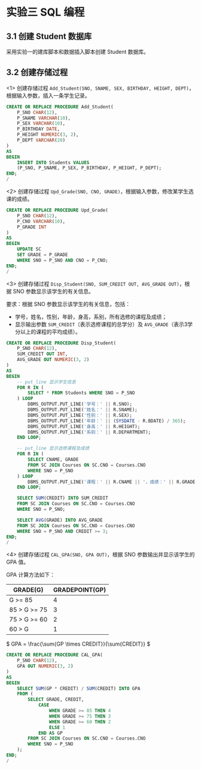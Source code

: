 # 实验三 SQL 编程

## 3.1 创建 Student 数据库

采用实验一的建库脚本和数据插入脚本创建 Student 数据库。

## 3.2 创建存储过程

<1> 创建存储过程 `Add_Student(SNO, SNAME, SEX, BIRTHDAY, HEIGHT, DEPT)`，根据输入参数，插入一条学生记录。

```sql
CREATE OR REPLACE PROCEDURE Add_Student(
    P_SNO CHAR(12),
    P_SNAME VARCHAR(10),
    P_SEX VARCHAR(10),
    P_BIRTHDAY DATE,
    P_HEIGHT NUMERIC(3, 2),
    P_DEPT VARCHAR(20)
)
AS
BEGIN
    INSERT INTO Students VALUES
    (P_SNO, P_SNAME, P_SEX, P_BIRTHDAY, P_HEIGHT, P_DEPT);
END;
/
```

<2> 创建存储过程 `Upd_Grade(SNO, CNO, GRADE)`，根据输入参数，修改某学生选课的成绩。

```sql
CREATE OR REPLACE PROCEDURE Upd_Grade(
    P_SNO CHAR(12),
    P_CNO VARCHAR(10),
    P_GRADE INT
)
AS
BEGIN
    UPDATE SC
    SET GRADE = P_GRADE
    WHERE SNO = P_SNO AND CNO = P_CNO;
END;
/
```

<3> 创建存储过程 `Disp_Student(SNO, SUM_CREDIT OUT, AVG_GRADE OUT)`，根据 SNO 参数显示该学生的有关信息。

要求：根据 SNO 参数显示该学生的有关信息，包括：

- 学号，姓名，性别，年龄，身高，系别，所有选修的课程及成绩；
- 显示输出参数 `SUM_CREDIT`（表示选修课程的总学分）及 `AVG_GRADE`（表示3学分以上的课程的平均成绩）。

```sql
CREATE OR REPLACE PROCEDURE Disp_Student(
    P_SNO CHAR(12),
    SUM_CREDIT OUT INT,
    AVG_GRADE OUT NUMERIC(3, 2)
)
AS
BEGIN
    -- put_line 显示学生信息
    FOR R IN (
        SELECT * FROM Students WHERE SNO = P_SNO
    ) LOOP
        DBMS_OUTPUT.PUT_LINE('学号：' || R.SNO);
        DBMS_OUTPUT.PUT_LINE('姓名：' || R.SNAME);
        DBMS_OUTPUT.PUT_LINE('性别：' || R.SEX);
        DBMS_OUTPUT.PUT_LINE('年龄：' || (SYSDATE - R.BDATE) / 365);
        DBMS_OUTPUT.PUT_LINE('身高：' || R.HEIGHT);
        DBMS_OUTPUT.PUT_LINE('系别：' || R.DEPARTMENT);
    END LOOP;

    -- put_line 显示选修课程及成绩
    FOR R IN (
        SELECT CNAME, GRADE
        FROM SC JOIN Courses ON SC.CNO = Courses.CNO
        WHERE SNO = P_SNO
    ) LOOP
        DBMS_OUTPUT.PUT_LINE('课程：' || R.CNAME || '，成绩：' || R.GRADE);
    END LOOP;

    SELECT SUM(CREDIT) INTO SUM_CREDIT
    FROM SC JOIN Courses ON SC.CNO = Courses.CNO
    WHERE SNO = P_SNO;

    SELECT AVG(GRADE) INTO AVG_GRADE
    FROM SC JOIN Courses ON SC.CNO = Courses.CNO
    WHERE SNO = P_SNO AND CREDIT >= 3;
END;
/
```

<4> 创建存储过程 `CAL_GPA(SNO, GPA OUT)`，根据 SNO 参数输出并显示该学生的 GPA 值。

GPA 计算方法如下：

|GRADE(G) | GRADEPOINT(GP) |
|---------|-----------------|
|G >= 85  | 4               |
|85 > G >= 75 | 3           |
|75 > G >= 60 | 2           |
|60 > G    | 1               |

$
GPA = \frac{\sum{GP \times CREDIT}}{\sum{CREDIT}}
$

```sql
CREATE OR REPLACE PROCEDURE CAL_GPA(
    P_SNO CHAR(12),
    GPA OUT NUMERIC(3, 2)
)
AS
BEGIN
    SELECT SUM(GP * CREDIT) / SUM(CREDIT) INTO GPA
    FROM (
        SELECT GRADE, CREDIT,
            CASE
                WHEN GRADE >= 85 THEN 4
                WHEN GRADE >= 75 THEN 3
                WHEN GRADE >= 60 THEN 2
                ELSE 1
            END AS GP
        FROM SC JOIN Courses ON SC.CNO = Courses.CNO
        WHERE SNO = P_SNO
    );
END;
/
```
